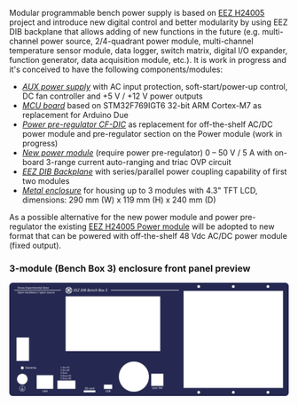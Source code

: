 Modular programmable bench power supply is based on [EEZ H24005](https://github.com/eez-open/psu-hw) project and introduce new digital control and better modularity by using EEZ DIB backplane that allows adding of new functions in the future (e.g. multi-channel power source, 2/4-quadrant power module, multi-channel temperature sensor module, data logger, switch matrix, digital I/O expander, function generator, data acquisition module, etc.). 
It is work in progress and it's conceived to have the following components/modules:

* _[AUX power supply](https://github.com/eez-open/modular-psu/tree/master/aux-ps)_ with AC input protection, soft-start/power-up control, DC fan controller and +5 V / +12 V power outputs
* _[MCU board](https://github.com/eez-open/modular-psu/tree/master/mcu)_ based on STM32F769IGT6 32-bit ARM Cortex-M7 as replacement for Arduino Due
* _[Power pre-regulator CF-DIC](https://github.com/eez-open/CF-DIC)_ as replacement for off-the-shelf AC/DC power module and pre-regulator section on the Power module  (work in progress)
* _[New power module](https://github.com/eez-open/modular-psu/tree/master/dcp505)_ (require power pre-regulator) 0 – 50 V / 5 A with on-board  3-range current auto-ranging and triac OVP circuit
* _[EEZ DIB Backplane](https://github.com/eez-open/modular-psu/tree/master/bp3c)_ with series/parallel power coupling capability of first two modules
* _[Metal enclosure](https://github.com/eez-open/modular-psu/tree/master/enclosure)_ for housing up to 3 modules with 4.3" TFT LCD, dimensions: 290 mm (W) x 119 mm (H) x 240 mm (D)

As a possible alternative for the new power module and power pre-regulator the existing [EEZ H24005 Power module](https://github.com/eez-open/psu-hw/tree/master/Power%20board) will be adopted to new format that can be powered with off-the-shelf 48 Vdc AC/DC power module (fixed output).

### 3-module (Bench Box 3) enclosure front panel preview

![Enclosure front panel](enclosure/DIB_chassis_front_panel.png)